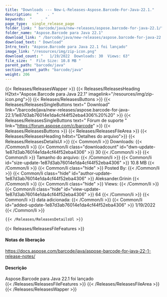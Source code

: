 ```yaml
---
title: "Downloads --- New-L-Releases-Aspose.Barcode-For-Java-22.1." 
description:  "    . " 
keywords:  "    . " 
page_type:  single_release_page
folder_link: " barcode/java/new-releases/aspose.barcode-for-java-22.1/"
folder_name: "Aspose.Barcode para Java 22.1"
download_link: " /barcode/java/new-releases/aspose.barcode-for-java-22.1/1e87d3ab76014e1da4cf44f52eba4306"
download_text: " Download"
Intro_text: "Aspose.Barcode para Java 22.1 foi lançado"
image_link: "/resources/img/zip-icon.png"
download_count: "   1/19/2022  Downloads: 30  Views: 63"
file_size: "  File Size: 10.8 MB "
parent_path: "barcode/java"
section_parent_path: "barcode/java"
weight: 206
---
```


{{< Releases/ReleasesWapper >}}
  {{< Releases/ReleasesHeading H2txt="Aspose.Barcode para Java 22.1" imagelink="/resources/img/zip-icon.png">}}
  {{< Releases/ReleasesButtons >}}
    {{< Releases/ReleasesSingleButtons text=" Download" link="/barcode/java/new-releases/aspose.barcode-for-java-22.1/1e87d3ab76014e1da4cf44f52eba4306%20%20" >}}
    {{< Releases/ReleasesSingleButtons text=" Fórum de suporte " link="https://forum.aspose.com/c/barcode" >}}
  {{< Releases/ReleasesButtons >}}
  {{< Releases/ReleasesFileArea >}}
    {{< Releases/ReleasesHeading h4txt="Detalhes do arquivo">}}
    {{< Releases/ReleasesDetailsUl >}}
            {{< Common/li  >}} Downloads: {{< /Common/li >}} 
      {{< Common/li class="downloadcount" id="dwn-update-1e87d3ab76014e1da4cf44f52eba4306" >}} 30 {{< /Common/li >}} 
      {{< Common/li  >}} Tamanho do arquivo: {{< /Common/li >}} 
      {{< Common/li id="size-update-1e87d3ab76014e1da4cf44f52eba4306" >}} 10.8 MB {{< /Common/li >}} 
      {{< Common/li  class="hide" >}} Posted By: {{< /Common/li >}} 
      {{< Common/li class="hide" id="author-update-1e87d3ab76014e1da4cf44f52eba4306" >}} Aleksander.Grinin {{< /Common/li >}} 
      {{< Common/li class="hide"  >}} Views: {{< /Common/li >}} 
      {{< Common/li class="hide" id="view-update-1e87d3ab76014e1da4cf44f52eba4306" >}} 64 {{< /Common/li >}} 
      {{< Common/li  >}} data adicionada: {{< /Common/li >}} 
      {{< Common/li id="added-update-1e87d3ab76014e1da4cf44f52eba4306" >}} 1/19/2022 {{< /Common/li >}} 

    {{< /Releases/ReleasesDetailsUl >}}

  {{< Releases/ReleasesFileFeatures >}}
      <h4>Notas de liberação</h4><div><a href="https://docs.aspose.com/barcode/java/aspose-barcode-for-java-22-1-release-notes/">https://docs.aspose.com/barcode/java/aspose-barcode-for-java-22-1-release-notes/</a></div><h4>Descrição</h4><div class="HTMLDescription">Aspose.Barcode para Java 22.1 foi lançado</div>
  {{< /Releases/ReleasesFileFeatures >}}
 {{< /Releases/ReleasesFileArea >}}
{{< /Releases/ReleasesWapper >}}


